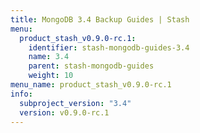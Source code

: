 ```yaml
---
title: MongoDB 3.4 Backup Guides | Stash
menu:
  product_stash_v0.9.0-rc.1:
    identifier: stash-mongodb-guides-3.4
    name: 3.4
    parent: stash-mongodb-guides
    weight: 10
menu_name: product_stash_v0.9.0-rc.1
info:
  subproject_version: "3.4"
  version: v0.9.0-rc.1
---
```


